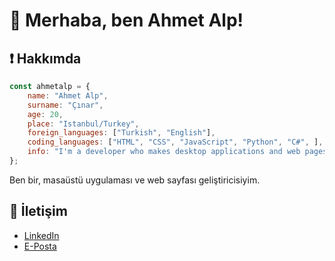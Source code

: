 # 👋 Merhaba, ben Ahmet Alp!

## ❗ Hakkımda
```js
const ahmetalp = {
    name: "Ahmet Alp",
    surname: "Çınar",
    age: 20,
    place: "Istanbul/Turkey",
    foreign_languages: ["Turkish", "English"],
    coding_languages: ["HTML", "CSS", "JavaScript", "Python", "C#", ],
    info: "I'm a developer who makes desktop applications and web pages.",
};
```
Ben bir, masaüstü uygulaması ve web sayfası geliştiricisiyim.

## 📧 İletişim
- [LinkedIn](https://www.linkedin.com/in/ahmetalpcinar)
- [E-Posta](cinaralp32@gmail.com)
